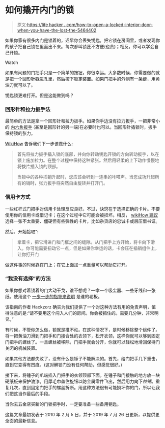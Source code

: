 # 如何撬开内门的锁

> 原文:[https://life hacker . com/how-to-open-a-locked-interior-door-when-you-have-the-lost-the-5464402](https://lifehacker.com/how-to-open-a-locked-interior-door-when-youve-lost-the-5464402)

如果你家有很多内门是锁着的，迟早你会丢失钥匙，把它锁在房间里，或者发现你的孩子把自己锁在里面出不来。每次都叫锁匠不方便(也贵)；相反，你可以学会自己开锁。

Watch

如果有问题的门把手只是一个简单的按钮，你很幸运。大多数时候，你需要做的就是把一个回形针戳进孔里，然后按下锁定装置。如果门把手的外侧有一条缝，用黄油刀就可以了。

钥匙锁更难打开。但是这能做到吗？

### **回形针和拉力扳手法**

最简单的方法是拿一个回形针和拉力扳手。如果你手边没有拉力扳手，一把非常小的 [内六角扳手](http://en.wikipedia.org/wiki/Hex_key) (甚至是回形针的另一端)在必要时也可以。当回形针撬锁时，扳手保持锁的张力。

[WikiHow](https://m.wikihow.com/Pick-a-Lock-With-Household-Items) 告诉我们下一步该做什么:

> 首先将拉力扳手插入锁的底部，并向你转动钥匙开锁的方向转动扳手，以在锁上施加拉力。在整个过程中保持这种紧张。然后用轻柔的上下动作慢慢地将拨片插入锁的顶部。
> 
> 当锁中的各种插销升起时，您应该会听到一连串的咔嗒声。当您成功升起所有的销时，张力扳手将突然自由旋转并打开门。

### **信用卡方式**

一些杠杆式门把手对信用卡处理反应良好。不过，诀窍在于选择正确的卡片。不要使用你的信用卡或借记卡；在这个过程中它可能会被损坏。相反， [wikiHow 建议](https://m.wikihow.com/Pick-a-Lock-With-Household-Items) 选择一张不太重要、僵硬但有些弹性的卡片，比如杂货店的忠诚卡或层压借书证。

然后，开始拾取“:

> 拿着卡，把它滑进门和门框之间的缝隙。从门把手上方开始，将卡向下滑入。你可能需要扭动它一点，但是如果你幸运的话，卡会压在插销组件上，让你打开门

做这件事的时候靠在门上；在它上面加一点重量可以帮助它打开。

### **“我没有选择”的方法**

如果你想对着锁着的门大动干戈，谁不想呢？—拿一个吸尘器、一些牙线和一张纸。使用这个 [一步一步的指导来说明](http://www.instructables.com/id/How_to_open_a_locked_door_the_Macgyver_way/) 是谁的老板。

该指南的作者 Hackzorz 确实为我们提供了一个对这种方法有用的免责声明，值得注意的是:“请不要用这个闯入人们的房间。你会被抓住的。需要几分钟，非常明显。”

有时候，不管你怎么做，锁就是推不动。在这种情况下，是时候移除整个组件了。将一把黄油刀滑到门把手和门接合处的衣领下，松开衣领，这样你就可以够到固定门把手的螺丝了。一旦螺丝被移除，门把手就会分开，你就可以轻松地滑回保持门关闭的机械装置。

如果其他方法都失败了，没有什么是锤子不能解决的。首先，给门把手几下重击，直到它变得有凹痕。(这对解锁门没有任何帮助，但感觉很好。)

接下来，将锤子的爪端插入门把手的衣领顶部下面。在锤子和门接触的地方放一块硬纸板来保护油漆。用厚毛巾盖住旋钮以防金属零件飞出，然后用力向下*拉锤*。重复几次，直到固定门把手的螺丝折断。用这种方法很有可能损坏你的门，所以让我们把这当作最后的手段。

当你去五金店买新的门锁把手时，一定要准备一些备用钥匙。

这篇文章最初发表于 2010 年 2 月 5 日，并于 2019 年 7 月 26 日更新，以提供更全面的最新信息。